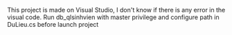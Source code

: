 This project is made on Visual Studio, I don't know if there is any error in the visual code.
Run db_qlsinhvien with master privilege and configure path in DuLieu.cs before launch project

